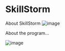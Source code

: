 # SkillStorm
About SkillStorm
![image](https://github.com/DJ322/SkillStorm/assets/72959116/5cb8620a-0c64-4cee-9182-0538c38f40c9)


About the program...

![image](https://github.com/DJ322/SkillStorm/assets/72959116/32d1aa56-8178-45a8-a193-fa9abf7ac231)
